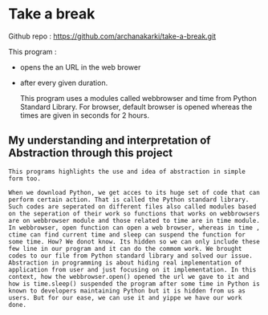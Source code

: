 # Take a break

Github repo : <https://github.com/archanakarki/take-a-break.git>

This program :

- opens the an URL in the web brower
- after every given duration.

  This program uses a modules called webbrowser and time from Python Standard Library.
  For browser, default browser is opened whereas the times are given in seconds for 2 hours.

## My understanding and interpretation of Abstraction through this project

    This programs highlights the use and idea of abstraction in simple form too.

    When we download Python, we get acces to its huge set of code that can perform certain action. That is called the Python standard library. Such codes are seperated on different files also called modules based on the seperation of their work so functions that works on webbrowsers are on webbrowser module and those related to time are in time module.
    In webbrowser, open function can open a web browser, whereas in time , ctime can find current time and sleep can suspend the function for some time. How? We donot know. Its hidden so we can only include these few line in our program and it can do the commom work. We brought codes to our file from Python standard library and solved our issue.
    Abstraction in programming is about hiding real implementation of application from user and just focusing on it implementation. In this context, how the webbrowser.open() opened the url we gave to it and how is time.sleep() suspended the program after some time in Python is known to developers maintaining Python but it is hidden from us as users. But for our ease, we can use it and yippe we have our work done.
